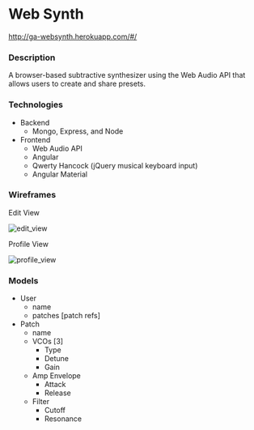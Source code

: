 # Web Synth

http://ga-websynth.herokuapp.com/#/

### Description

A browser-based subtractive synthesizer using the Web Audio API that allows users to create and share presets.

### Technologies

- Backend
  - Mongo, Express, and Node
- Frontend
  - Web Audio API
  - Angular
  - Qwerty Hancock (jQuery musical keyboard input)
  - Angular Material

### Wireframes

Edit View 

 ![edit_view](/Users/Jonah/wdi/project4/wireframes/edit_view.png)

 Profile View

![profile_view](/Users/Jonah/wdi/project4/wireframes/profile_view.png)

### Models

- User
  - name
  - patches [patch refs]
- Patch
  - name
  - VCOs [3]
    - Type
    - Detune
    - Gain
  - Amp Envelope
    - Attack
    - Release
  - Filter
    - Cutoff
    - Resonance

